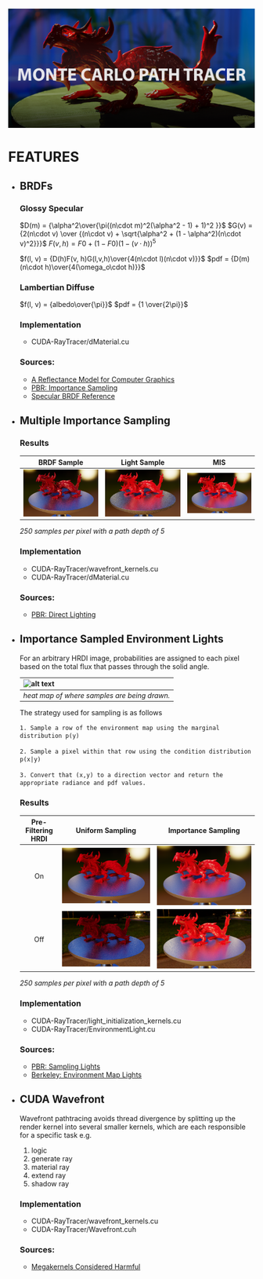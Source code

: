 ![alt text](https://github.com/JakeKurtz/MC-Path-Tracer/blob/main/images/Banner.png?raw=true)

# FEATURES
- ## BRDFs

  ### Glossy Specular 
  
  $D(m) = {\alpha^2\over{\pi((n\cdot m)^2(\alpha^2 - 1) + 1)^2 }}$
  $G(v) = {2(n\cdot v) \over {(n\cdot v) + \sqrt{\alpha^2 + (1 - \alpha^2)(n\cdot v)^2}}}$
  $F(v, h) = F0 + (1 - F0)(1 - (v\cdot h))^5$
  
  $f(l, v) = {D(h)F(v, h)G(l,v,h)\over{4(n\cdot l)(n\cdot v)}}$  $pdf = {D(m)(n\cdot h)\over{4(\omega_o\cdot h)}}$

  ### Lambertian Diffuse
  
  $f(l, v) = {albedo\over{\pi}}$
  $pdf = {1 \over{2\pi}}$
  
  ### Implementation
  - CUDA-RayTracer/dMaterial.cu
  
  ### Sources:
  - [A Reflectance Model for Computer Graphics](https://graphics.pixar.com/library/ReflectanceModel/paper.pdf)
  - [PBR: Importance Sampling](https://www.pbr-book.org/3ed-2018/Monte_Carlo_Integration/Importance_Sampling)
  - [Specular BRDF Reference](http://graphicrants.blogspot.com/2013/08/specular-brdf-reference.html)
- ## Multiple Importance Sampling

    ### Results
    | BRDF Sample | Light Sample | MIS |
    | :---: | :---: | :---: |
    | ![alt text](https://github.com/JakeKurtz/MC-Path-Tracer/blob/main/images/brdf_samp.png?raw=true) | ![alt text](https://github.com/JakeKurtz/MC-Path-Tracer/blob/main/images/light_samp.png?raw=true) | ![alt text](https://github.com/JakeKurtz/MC-Path-Tracer/blob/main/images/ground_t.png?raw=true) |
    
    *250 samples per pixel with a path depth of 5*
    
    ### Implementation
    - CUDA-RayTracer/wavefront_kernels.cu
    - CUDA-RayTracer/dMaterial.cu
    
    ### Sources:
    - [PBR: Direct Lighting](https://www.pbr-book.org/3ed-2018/Light_Transport_I_Surface_Reflection/Direct_Lighting)
    
- ## Importance Sampled Environment Lights

    For an arbitrary HRDI image, probabilities are assigned to each pixel based on the total flux that passes through the solid angle.
   
    | ![alt text](https://github.com/JakeKurtz/MC-Path-Tracer/blob/main/images/heat_map.png?raw=true) | 
    |:--| 
    | *heat map of where samples are being drawn.* |
    
    The strategy used for sampling is as follows
    
      1. Sample a row of the environment map using the marginal distribution p(y)

      2. Sample a pixel within that row using the condition distribution p(x|y)

      3. Convert that (x,y) to a direction vector and return the appropriate radiance and pdf values.

    ### Results
    | Pre-Filtering HRDI | Uniform Sampling| Importance Sampling|
    | :---: | :---: | :---: |
    | On | ![alt text](https://github.com/JakeKurtz/MC-Path-Tracer/blob/main/images/ENV_importance_sampling_off_easy.png?raw=true) | ![alt text](https://github.com/JakeKurtz/MC-Path-Tracer/blob/main/images/ground_t.png?raw=true) |
    | Off | ![alt text](https://github.com/JakeKurtz/MC-Path-Tracer/blob/main/images/ENV_importance_sampling_off_hard.png?raw=true) | ![alt text](https://github.com/JakeKurtz/MC-Path-Tracer/blob/main/images/ENV_importance_sampling_on_hard.png?raw=true) |
    
    *250 samples per pixel with a path depth of 5*
  
    ### Implementation
    - CUDA-RayTracer/light_initialization_kernels.cu
    - CUDA-RayTracer/EnvironmentLight.cu
  
    ### Sources:
  - [PBR: Sampling Lights](https://www.pbr-book.org/3ed-2018/Light_Transport_I_Surface_Reflection/Sampling_Light_Sources)
  - [Berkeley: Environment Map Lights](https://cs184.eecs.berkeley.edu/sp18/article/25)
- ## CUDA Wavefront
  Wavefront pathtracing avoids thread divergence by splitting up the render kernel into several smaller kernels, which are each responsible for a specific task e.g.
    1. logic
    2. generate ray
    3. material ray
    4. extend ray
    5. shadow ray
  
    ### Implementation
    - CUDA-RayTracer/wavefront_kernels.cu
    - CUDA-RayTracer/Wavefront.cuh
  
  ### Sources:
  - [Megakernels Considered Harmful](https://research.nvidia.com/sites/default/files/pubs/2013-07_Megakernels-Considered-Harmful/laine2013hpg_paper.pdf)
